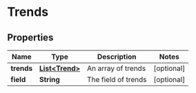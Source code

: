 
# Trends

## Properties
Name | Type | Description | Notes
------------ | ------------- | ------------- | -------------
**trends** | [**List&lt;Trend&gt;**](Trend.md) | An array of trends |  [optional]
**field** | **String** | The field of trends |  [optional]



